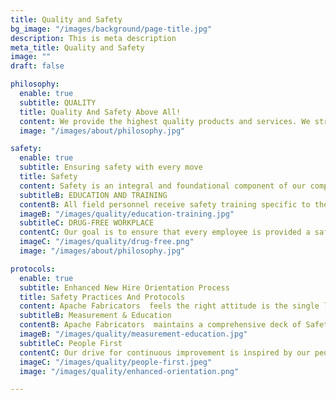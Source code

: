 ```yaml
---
title: Quality and Safety
bg_image: "/images/background/page-title.jpg"
description: This is meta description
meta_title: Quality and Safety
image: ""
draft: false

philosophy:
  enable: true
  subtitle: QUALITY
  title: Quality And Safety Above All!
  content: We provide the highest quality products and services. We strive to continually improve quality and effectiveness by constant evaluation and review of quality procedures and updating them to remain on the cutting edge of industry standards. Apache Fabricators is dedicated to achieving these goals through ongoing training and communication throughout all levels of the company. The highest emphasis is placed on Safety, Quality and On-Time delivery. Our Quality Management System has been established and implemented to address the design, development, fabrication, installation, and servicing of our products.rem aperieaque ipsa quae ab illo inventore.veritatis. et quasi architecto
  image: "/images/about/philosophy.jpg"

safety:
  enable: true
  subtitle: Ensuring safety with every move
  title: Safety
  content: Safety is an integral and foundational component of our company culture.From our top-tier management to the skilled individuals who adeptly tackle customer concerns, all operations at Apache Fabricators  revolve around a steadfast dedication to safety. This includes the well-being of our workforce, our communities, and the environment. This commitment is evident in our continuous efforts to instill safety practices deeply into our corporate culture, shaping the way each team member approaches their daily tasks. At Apache Fabricators, our health, and safety culture is an ever-evolving and sustaining program based on the identification and control of workplace hazards through direct employee engagement, top management commitment, ongoing and persistent hazard analysis, and control, as well as the rewarding of positive safety behaviors. We use the SAFE way tool to help us identify those workplace hazards and controls prior to beginning a task by asking a series of questions like “What am I about to do?”, “How can it hurt me?” and “What am I going to do about it?”. We are currently focused on implementing our 20-20-20 safety exercise, which consists of taking 20 seconds every 20 minutes to check 20 feet around and identify any potential hazards, avoiding them and thus making our safety culture a priority. This is done with the support and commitment of each of our employees. We recognize that safety is a team effort involving commitment from top management, supervisors and employees. Our impeccable safety record shows every employee’s commitment to our safety program and to each other. At Apache Fabricators, we truly believe we are a family and we take care of each other. Employees do not just have the Stop Work Authority at Apache Fabricators, they have a Stop Work Obligation! All employees have fully embraced the goal of everyone going home the same way they came to work
  subtitleB: EDUCATION AND TRAINING
  contentB: All field personnel receive safety training specific to their work environment. Additional training is specified for each job description which may include site specific orientations, Occupational Safety, and Health Administration rules. Field Supervisors have additional training requirements including first aid and CPR, lifting and rigging, forklift and powered platform, PPE assessment, and hazard communication. Supervisors conduct daily job briefings that outline the activities for the day, completes JSAs for all anticipated hazards, equipment inspections, and methods used to work safely.
  imageB: "/images/quality/education-training.jpg"
  subtitleC: DRUG-FREE WORKPLACE
  contentC: Our goal is to ensure that every employee is provided a safe work environment. In order to deliver outstanding service to our customers, we must prevent injuries, property loss, and damage. With pre-employment drug testing and random testing of employees throughout the year, Apache Fabricators zero tolerance policy offers the highest level of protection available against potential workplace safety liabilities.
  imageC: "/images/quality/drug-free.png"
  image: "/images/about/philosophy.jpg"

protocols:
  enable: true
  subtitle: Enhanced New Hire Orientation Process
  title: Safety Practices And Protocols
  content: Apache Fabricators  feels the right attitude is the single largest driver in safe workplace behavior. To ensure the right cultural fit an improved hands-on training program was developed and implemented, mentors assigned, and supervisor evaluations at every stage of training prior to any employee being given autonomous work assignments
  subtitleB: Measurement & Education
  contentB: Apache Fabricators  maintains a comprehensive deck of Safety metrics. The EHS team leverages this data to develop upcoming safety talks, identify areas for improvement, continue to tailor & improve existing initiatives or programs but most importantly to educate the general employee base on what this information means, why it is important & how it can directly impact themselves
  imageB: "/images/quality/measurement-education.jpg"
  subtitleC: People First
  contentC: Our drive for continuous improvement is inspired by our people, not a statistic. Through active engagement at all levels, we capture the needs of each employee and verify that they understand how critical their role is in the collaborative success of our business. By connecting each Apache Fabricators  team member with the spirit of Apache Pride, we create an environment where people aren’t simply encouraged to speak up and make a difference; they actually understand the importance of this expectation and show it through their actions. This translates into a cohesive workforce that will not let their team down and succeeds across any facility where we are privileged to work. We take pride in recognizing our leaders for their relentless pursuit of excellence in the field each and every day.
  imageC: "/images/quality/people-first.jpeg"
  image: "/images/quality/enhanced-orientation.png"

---
```

